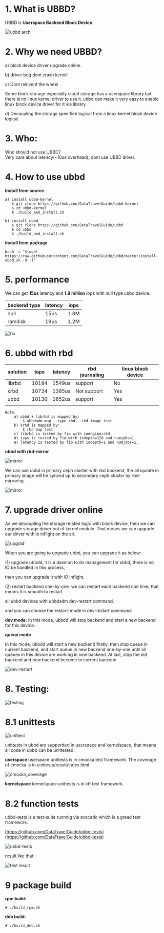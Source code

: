 # 1. What is UBBD?

UBBD is **Userspace Backend Block Device**.

<img src="doc/ubbd.png" alt="ubbd arch" title="UBBD Arch">

# 2. Why we need UBBD?

a) block device driver upgrade online.

b) driver bug dont crash kernel.

c) Dont reinvent the wheel

Some block storage especially cloud storage has a userspace library
but there is no linux kernel driver to use it. ubbd can make it very easy
to enable linux block device driver for it via library.

d) Decoupling the storage specified logical from a linux kernel block device logical.

# 3. Who:

Who should not use UBBD?  
  Very care about latency(~10us overhead), dont use UBBD driver.

# 4. How to use ubbd
**install from source**

    a) install ubbd-kernel  
	   $ git clone https://github.com/DataTravelGuide/ubbd-kernel
	   $ cd ubbd-kernel
	   $ ./build_and_install.sh
	
    b) install ubbd  
	   $ git clone https://github.com/DataTravelGuide/ubbd
	   $ cd ubbd
	   $ ./build_and_install.sh

**install from package**
	
	bash -c "$(wget https://raw.githubusercontent.com/DataTravelGuide/ubbd/master/install-ubbd.sh -O -)"

# 5. performance

We can get **15us** latency and **1.8 million** iops with null type ubbd device.

|  backend type|  latency |  iops |
|--------------|----------|-------|
|    null      |    15us  |  1.8M |
|   ramdisk    |    19us  |  1.2M |

<img src="doc/fio_ubbd_null_and_ram.gif" alt="fio" title="fio">

# 6. ubbd with rbd


|  solution| iops| latency| rbd journaling| linux block device|
|----------|-----|--------|---------------|-------------------|
|   librbd |10184|  1549us|       support |       No          |
|    krbd  |10724|  1385us|    Not support|       Yes         |
|    ubbd  |10130|  1652us|       support |       Yes         |
|          |     |        |               |                   |


	Note:
		a) ubbd + librbd is mapped by:
			$ ubbdadm map --type rbd --rbd-image test
		b) krbd is mapped by:
			$ rbd map test
		c) librbd is tested by fio with ioengine=rbd.
		d) iops is tested by fio with iodepth=128 and numjobs=1.
		e) latency is tested by fio with iodepth=1 and numjobs=1.

**ubbd with rbd-mirror**

<img src="doc/rbd_mirror_ubbd.png" alt="mirror" title="mirror">

We can use ubbd in primary ceph cluster with rbd backend, the all update in primary image
will be synced up to secondary ceph cluster by rbd-mirroring.

<img src="doc/ubbd_rbd_mirror.gif" alt="mirror" title="mirror">

# 7. upgrade driver online
As we decoupling the storage related logic with block device, then we can upgrade storage
driver out of kernel module. That means we can upgrade our driver with io inflight on the air.

![upgrad](doc/ubbd_upgrade.png)

When you are going to upgrade ubbd, you can upgrade it as below: 

(1) upgrade ubbdd, it is a daemon to do management for ubbd, there is no IO be handled in this process, 

then you can upgrade it with IO inflight. 

(2) restart backend one-by-one. we can restart each backend one time, that means it is smooth to restart 

all ubbd devices with ubbdadm dev-restart command.

and you can choose the restart-mode in dev-restart command: 

**dev mode:** 
In this mode, ubbdd will stop backend and start a new backend for this device.

**queue mode** 

In this mode, ubbdd will start a new backend firstly, then stop queue in current backend, and start queue in new backend one-by-one
until all queues in this device are working in new backend. At last, stop the old backend and new backend become to current backend.

![dev-restart](doc/dev-restart.gif)

# 8. Testing:
![testing](doc/ubbd_tests.png)

# 8.1 unittests

![unittest](doc/unittest.gif)

unittests in ubbd are supportted in userspace and kernelspace, that means all code in ubbd can be unittested.

**userspace**
userspace unittests is in cmocka test framework. The coverage of cmocka is in unittests/result/index.html

![cmocka_coverage](doc/cmocka_coverage.PNG)

**kernelspace**
kernelspace unittests is in ktf test framework.



# 8.2 function tests

ubbd-tests is a test-suite runnnig via avocado which is a gread test framework.

[https://github.com/DataTravelGuide/ubbd-tests](https://github.com/DataTravelGuide/ubbd-tests)

![ubbd-tests](doc/ubbd_tests.gif)

result like that:

![test result](doc/ubbd_tests_result.PNG)


# 9 package build

**rpm build:**

	# ./build_rpm.sh
	
**deb build:**

	# ./build_deb.sh
